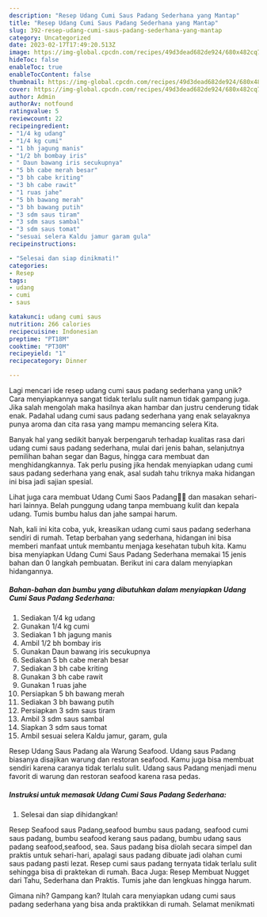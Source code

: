 ```yaml
---
description: "Resep Udang Cumi Saus Padang Sederhana yang Mantap"
title: "Resep Udang Cumi Saus Padang Sederhana yang Mantap"
slug: 392-resep-udang-cumi-saus-padang-sederhana-yang-mantap
category: Uncategorized
date: 2023-02-17T17:49:20.513Z
image: https://img-global.cpcdn.com/recipes/49d3dead682de924/680x482cq70/udang-cumi-saus-padang-sederhana-foto-resep-utama.jpg
hideToc: false
enableToc: true
enableTocContent: false
thumbnail: https://img-global.cpcdn.com/recipes/49d3dead682de924/680x482cq70/udang-cumi-saus-padang-sederhana-foto-resep-utama.jpg
cover: https://img-global.cpcdn.com/recipes/49d3dead682de924/680x482cq70/udang-cumi-saus-padang-sederhana-foto-resep-utama.jpg
author: Admin
authorAv: notfound
ratingvalue: 5
reviewcount: 22
recipeingredient:
- "1/4 kg udang"
- "1/4 kg cumi"
- "1 bh jagung manis"
- "1/2 bh bombay iris"
- " Daun bawang iris secukupnya"
- "5 bh cabe merah besar"
- "3 bh cabe kriting"
- "3 bh cabe rawit"
- "1 ruas jahe"
- "5 bh bawang merah"
- "3 bh bawang putih"
- "3 sdm saus tiram"
- "3 sdm saus sambal"
- "3 sdm saus tomat"
- "sesuai selera Kaldu jamur garam gula"
recipeinstructions:

- "Selesai dan siap dinikmati!"
categories:
- Resep
tags:
- udang
- cumi
- saus

katakunci: udang cumi saus 
nutrition: 266 calories
recipecuisine: Indonesian
preptime: "PT18M"
cooktime: "PT30M"
recipeyield: "1"
recipecategory: Dinner

---
```





Lagi mencari ide resep udang cumi saus padang sederhana yang unik? Cara menyiapkannya sangat tidak terlalu sulit namun tidak gampang juga. Jika salah mengolah maka hasilnya akan hambar dan justru cenderung tidak enak. Padahal udang cumi saus padang sederhana yang enak selayaknya punya aroma dan cita rasa yang mampu memancing selera Kita.





Banyak hal yang sedikit banyak berpengaruh terhadap kualitas rasa dari udang cumi saus padang sederhana, mulai dari jenis bahan, selanjutnya pemilihan bahan segar dan Bagus, hingga cara membuat dan menghidangkannya. Tak perlu pusing jika hendak menyiapkan udang cumi saus padang sederhana yang enak,      asal sudah tahu triknya maka hidangan ini bisa jadi sajian spesial.














Lihat juga cara membuat Udang Cumi Saos Padang🦐🦑 dan masakan sehari-hari lainnya. Belah punggung udang tanpa membuang kulit dan kepala udang. Tumis bumbu halus dan jahe sampai harum.






Nah, kali ini kita coba, yuk, kreasikan udang cumi saus padang sederhana sendiri di rumah. Tetap berbahan yang sederhana, hidangan ini bisa memberi manfaat untuk membantu menjaga kesehatan tubuh kita. Kamu bisa menyiapkan Udang Cumi Saus Padang Sederhana memakai 15 jenis bahan dan 0 langkah pembuatan. Berikut ini cara dalam menyiapkan hidangannya.

<!--inarticleads1-->

##### Bahan-bahan dan bumbu yang dibutuhkan dalam menyiapkan Udang Cumi Saus Padang Sederhana:

1. Sediakan 1/4 kg udang
1. Gunakan 1/4 kg cumi
1. Sediakan 1 bh jagung manis
1. Ambil 1/2 bh bombay iris
1. Gunakan  Daun bawang iris secukupnya
1. Sediakan 5 bh cabe merah besar
1. Sediakan 3 bh cabe kriting
1. Gunakan 3 bh cabe rawit
1. Gunakan 1 ruas jahe
1. Persiapkan 5 bh bawang merah
1. Sediakan 3 bh bawang putih
1. Persiapkan 3 sdm saus tiram
1. Ambil 3 sdm saus sambal
1. Siapkan 3 sdm saus tomat
1. Ambil sesuai selera Kaldu jamur, garam, gula


Resep Udang Saus Padang ala Warung Seafood. Udang saus Padang biasanya disajikan warung dan restoran seafood. Kamu juga bisa membuat sendiri karena caranya tidak terlalu sulit. Udang saus Padang menjadi menu favorit di warung dan restoran seafood karena rasa pedas. 

<!--inarticleads2-->

##### Instruksi untuk memasak Udang Cumi Saus Padang Sederhana:


1. Selesai dan siap dihidangkan!

Resep Seafood saus Padang,seafood bumbu saus padang, seafood cumi saus padang, bumbu seafood kerang saus padang, bumbu udang saus padang seafood,seafood, sea. Saus padang bisa diolah secara simpel dan praktis untuk sehari-hari, apalagi saus padang dibuate jadi olahan cumi saus padang pasti lezat. Resep cumi saus padang ternyata tidak terlalu sulit sehingga bisa di praktekan di rumah. Baca Juga: Resep Membuat Nugget dari Tahu, Sederhana dan Praktis. Tumis jahe dan lengkuas hingga harum. 

Gimana nih? Gampang kan? Itulah cara menyiapkan udang cumi saus padang sederhana yang bisa anda praktikkan di rumah. Selamat menikmati
